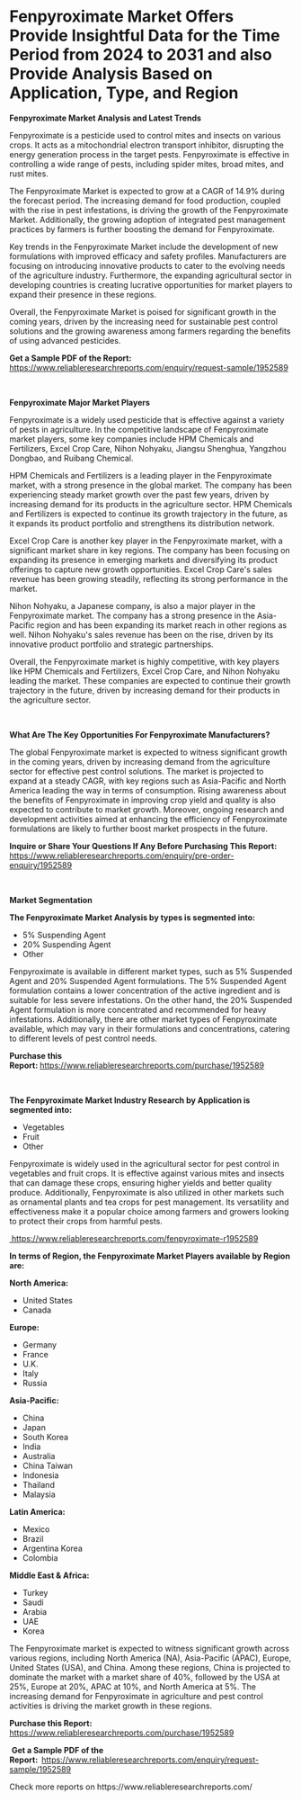 <p><h1>Fenpyroximate Market Offers Provide Insightful Data for the Time Period from 2024 to 2031 and also Provide Analysis Based on Application, Type, and Region</h1></p><p><strong>Fenpyroximate Market Analysis and Latest Trends</strong></p>
<p><p>Fenpyroximate is a pesticide used to control mites and insects on various crops. It acts as a mitochondrial electron transport inhibitor, disrupting the energy generation process in the target pests. Fenpyroximate is effective in controlling a wide range of pests, including spider mites, broad mites, and rust mites.</p><p>The Fenpyroximate Market is expected to grow at a CAGR of 14.9% during the forecast period. The increasing demand for food production, coupled with the rise in pest infestations, is driving the growth of the Fenpyroximate Market. Additionally, the growing adoption of integrated pest management practices by farmers is further boosting the demand for Fenpyroximate.</p><p>Key trends in the Fenpyroximate Market include the development of new formulations with improved efficacy and safety profiles. Manufacturers are focusing on introducing innovative products to cater to the evolving needs of the agriculture industry. Furthermore, the expanding agricultural sector in developing countries is creating lucrative opportunities for market players to expand their presence in these regions.</p><p>Overall, the Fenpyroximate Market is poised for significant growth in the coming years, driven by the increasing need for sustainable pest control solutions and the growing awareness among farmers regarding the benefits of using advanced pesticides.</p></p>
<p><strong>Get a Sample PDF of the Report:&nbsp;</strong> <a href="https://www.reliableresearchreports.com/enquiry/request-sample/1952589">https://www.reliableresearchreports.com/enquiry/request-sample/1952589</a></p>
<p>&nbsp;</p>
<p><strong>Fenpyroximate Major Market Players</strong></p>
<p><p>Fenpyroximate is a widely used pesticide that is effective against a variety of pests in agriculture. In the competitive landscape of Fenpyroximate market players, some key companies include HPM Chemicals and Fertilizers, Excel Crop Care, Nihon Nohyaku, Jiangsu Shenghua, Yangzhou Dongbao, and Ruibang Chemical. </p><p>HPM Chemicals and Fertilizers is a leading player in the Fenpyroximate market, with a strong presence in the global market. The company has been experiencing steady market growth over the past few years, driven by increasing demand for its products in the agriculture sector. HPM Chemicals and Fertilizers is expected to continue its growth trajectory in the future, as it expands its product portfolio and strengthens its distribution network.</p><p>Excel Crop Care is another key player in the Fenpyroximate market, with a significant market share in key regions. The company has been focusing on expanding its presence in emerging markets and diversifying its product offerings to capture new growth opportunities. Excel Crop Care's sales revenue has been growing steadily, reflecting its strong performance in the market.</p><p>Nihon Nohyaku, a Japanese company, is also a major player in the Fenpyroximate market. The company has a strong presence in the Asia-Pacific region and has been expanding its market reach in other regions as well. Nihon Nohyaku's sales revenue has been on the rise, driven by its innovative product portfolio and strategic partnerships.</p><p>Overall, the Fenpyroximate market is highly competitive, with key players like HPM Chemicals and Fertilizers, Excel Crop Care, and Nihon Nohyaku leading the market. These companies are expected to continue their growth trajectory in the future, driven by increasing demand for their products in the agriculture sector.</p></p>
<p>&nbsp;</p>
<p><strong>What Are The Key Opportunities For Fenpyroximate Manufacturers?</strong></p>
<p><p>The global Fenpyroximate market is expected to witness significant growth in the coming years, driven by increasing demand from the agriculture sector for effective pest control solutions. The market is projected to expand at a steady CAGR, with key regions such as Asia-Pacific and North America leading the way in terms of consumption. Rising awareness about the benefits of Fenpyroximate in improving crop yield and quality is also expected to contribute to market growth. Moreover, ongoing research and development activities aimed at enhancing the efficiency of Fenpyroximate formulations are likely to further boost market prospects in the future.</p></p>
<p><strong>Inquire or Share Your Questions If Any Before Purchasing This Report:</strong> <a href="https://www.reliableresearchreports.com/enquiry/pre-order-enquiry/1952589">https://www.reliableresearchreports.com/enquiry/pre-order-enquiry/1952589</a></p>
<p>&nbsp;</p>
<p><strong>Market Segmentation</strong></p>
<p><strong>The Fenpyroximate Market Analysis by types is segmented into:</strong></p>
<p><ul><li>5% Suspending Agent</li><li>20% Suspending Agent</li><li>Other</li></ul></p>
<p><p>Fenpyroximate is available in different market types, such as 5% Suspended Agent and 20% Suspended Agent formulations. The 5% Suspended Agent formulation contains a lower concentration of the active ingredient and is suitable for less severe infestations. On the other hand, the 20% Suspended Agent formulation is more concentrated and recommended for heavy infestations. Additionally, there are other market types of Fenpyroximate available, which may vary in their formulations and concentrations, catering to different levels of pest control needs.</p></p>
<p><strong>Purchase this Report:&nbsp;</strong><a href="https://www.reliableresearchreports.com/purchase/1952589">https://www.reliableresearchreports.com/purchase/1952589</a></p>
<p>&nbsp;</p>
<p><strong>The Fenpyroximate Market Industry Research by Application is segmented into:</strong></p>
<p><ul><li>Vegetables</li><li>Fruit</li><li>Other</li></ul></p>
<p><p>Fenpyroximate is widely used in the agricultural sector for pest control in vegetables and fruit crops. It is effective against various mites and insects that can damage these crops, ensuring higher yields and better quality produce. Additionally, Fenpyroximate is also utilized in other markets such as ornamental plants and tea crops for pest management. Its versatility and effectiveness make it a popular choice among farmers and growers looking to protect their crops from harmful pests.</p></p>
<p><a href="https://www.reliableresearchreports.com/fenpyroximate-r1952589">&nbsp;https://www.reliableresearchreports.com/fenpyroximate-r1952589</a></p>
<p><strong>In terms of Region, the Fenpyroximate Market Players available by Region are:</strong></p>
<p>
    <p> <strong> North America: </strong>
        <ul>
            <li>United States</li>
            <li>Canada</li>
        </ul>
        </p> 
    <p> <strong> Europe: </strong>
        <ul>
            <li>Germany</li>
            <li>France</li>
            <li>U.K.</li>
            <li>Italy</li>
            <li>Russia</li>
        </ul>
        </p> 
    <p> <strong> Asia-Pacific: </strong>
        <ul>
            <li>China</li>
            <li>Japan</li>
            <li>South Korea</li>
            <li>India</li>
            <li>Australia</li>
            <li>China Taiwan</li>
            <li>Indonesia</li>
            <li>Thailand</li>
            <li>Malaysia</li>
        </ul>
        </p> 
    <p> <strong> Latin America: </strong>
        <ul>
            <li>Mexico</li>
            <li>Brazil</li>
            <li>Argentina Korea</li>
            <li>Colombia</li>
        </ul>
        </p> 
    <p> <strong> Middle East & Africa: </strong>
        <ul>
            <li>Turkey</li>
            <li>Saudi</li>
            <li>Arabia</li>
            <li>UAE</li>
            <li>Korea</li>
        </ul>
    </p>
    </p>
<p><p>The Fenpyroximate market is expected to witness significant growth across various regions, including North America (NA), Asia-Pacific (APAC), Europe, United States (USA), and China. Among these regions, China is projected to dominate the market with a market share of 40%, followed by the USA at 25%, Europe at 20%, APAC at 10%, and North America at 5%. The increasing demand for Fenpyroximate in agriculture and pest control activities is driving the market growth in these regions.</p></p>
<p><strong>Purchase this Report: </strong><a href="https://www.reliableresearchreports.com/purchase/1952589">https://www.reliableresearchreports.com/purchase/1952589</a></p>
<p>&nbsp;<strong>Get a Sample PDF of the Report:&nbsp;&nbsp;</strong><a href="https://www.reliableresearchreports.com/enquiry/request-sample/1952589">https://www.reliableresearchreports.com/enquiry/request-sample/1952589</a></p>
<p><strong></strong></p>
<p>Check more reports on https://www.reliableresearchreports.com/</p>